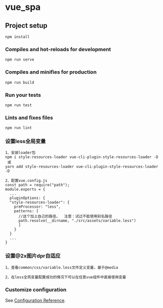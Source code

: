 # vue_spa

## Project setup
```
npm install
```

### Compiles and hot-reloads for development
```
npm run serve
```

### Compiles and minifies for production
```
npm run build
```

### Run your tests
```
npm run test
```

### Lints and fixes files
```
npm run lint
```

### 设置less全局变量
```
1、安装loader包
npm i style-resources-loader vue-cli-plugin-style-resources-loader -D 
 或 
yarn add style-resources-loader vue-cli-plugin-style-resources-loader -D

2、配置vue.config.js
const path = require("path");
module.exports = {
  ...
  pluginOptions: {
  "style-resources-loader": {
    preProcessor: "less",
    patterns: [
      //这个加上自己的路径，  注意：试过不能使用别名路径
      path.resolve(__dirname, "./src/assets/variable.less")
      ]
    }
  }
  ...
}
```

### 设置@2x图片dpr自适应
```
1、查看common/css/variable.less文件定义变量，基于@media

2、在less全局变量配置成功的情况下可以在任意vue组件中直接使用变量
```

### Customize configuration
See [Configuration Reference](https://cli.vuejs.org/config/).

